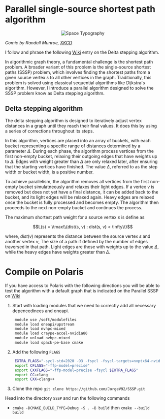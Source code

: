 # Parallel single-source shortest path algorithm 

<p align="center">
  <img src="https://imgs.xkcd.com/comics/space_typography.png" alt="Space Typography">
</p>

_Comic by Randall Munroe, [XKCD](https://xkcd.com/590/)_

I follow and phrase the following [Wiki](https://en.wikipedia.org/wiki/Parallel_single-source_shortest_path_algorithm) entry on the Delta stepping algorithm. 

In algorithmic graph theory, a fundamental challenge is the shortest path problem. A broader variant of this problem is the single-source shortest paths (SSSP) problem, which involves finding the shortest paths from a given source vertex $s$ to all other vertices in the graph. Traditionally, this problem is solved using classical sequential algorithms like Dijkstra's algorithm. However, I introduce a parallel algorithm designed to solve the SSSP problem know as Delta stepping algorithm.

## Delta stepping algorithm 

The delta stepping algorithm is designed to iteratively adjust vertex distances in a graph until they reach their final values. It does this by using a series of corrections throughout its steps. 

In this algorithm, vertices are placed into an array of buckets, with each bucket representing a specific range of distances determined by a parameter $\Delta$.  During each phase, the algorithm process vertices from the first non-empty bucket, relaxing their outgoing edges that have weights up to $\Delta$. Edges with weight greater than $\Delta$ are only relaxed later, after ensuring that the starting vertices have finished. The value $\Delta$, referred to as the step width or bucket width, is a positive number.  

To achieve parallelism, the algorithm removes all vertices from the first non-empty bucket simulatneously and relaxes their light edges. If a vertex $v$ is removed but does not yet have a final distance, it can be added back to the bucket, and its light edges will be relaxed again. Heavy edges are relaxed once the bucket is fully processed and becomes empty. The algorithm then proceeds to the next non-empty bucket and continues the process. 


The maximum shortest path weight for a source vertex $s$ is define as 

$$L(s) = \\max\\{dist(s, v) : dist(s, v) < \infty\\}$$

where, $dist(v)$ represents the distance between the source vertex $s$ and another vertex $v$, The size of a path if defined by the number of edges traversed in that path. Light edges are those with weights up to the value $\Delta$, while the heavy edges have weights greater than $\Delta$.


# Compile on Polaris 

If you have access to Polaris with the following directions you will be able to test the algorithm with a default graph that is indicated on the Parallel SSSP on [Wiki](https://en.wikipedia.org/wiki/Parallel_single-source_shortest_path_algorithm)

1. Start with loading modules that we need to correctly add all necessary depencedinces and oneapi.
   ```bash
    module use /soft/modulefiles
    module load oneapi/upstream
    module load nvhpc-mixed
    module load craype-accel-nvidia80
    module unload nvhpc-mixed
    module load spack-pe-base cmake
   ```
2. Add the following `FLAGS`
   ```bash
    EXTRA_FLAGS="-sycl-std=2020 -O3 -fsycl -fsycl-targets=nvptx64-nvidia-cuda -Xsycl-target-backend --cuda-gpu-arch=sm_80"
    export CFLAGS="-ffp-model=precise"
    export CXXFLAGS="-ffp-model=precise -fsycl $EXTRA_FLAGS"
    export CC=clang
    export CXX=clang++
   ```
3. Clone the repo `git clone https://github.com/JorgeV92/SSSP.git`

Head into the directory `SSSP` and run the following commands 

- `cmake -DCMAKE_BUILD_TYPE=Debug -S . -B build` then `cmake --build build`
